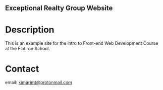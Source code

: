 Exceptional Realty Group Website
---

# Description

This is an example site for the intro to Front-end Web Development Course at the Flatiron School.

# Contact

email: kimarimt@protonmail.com
